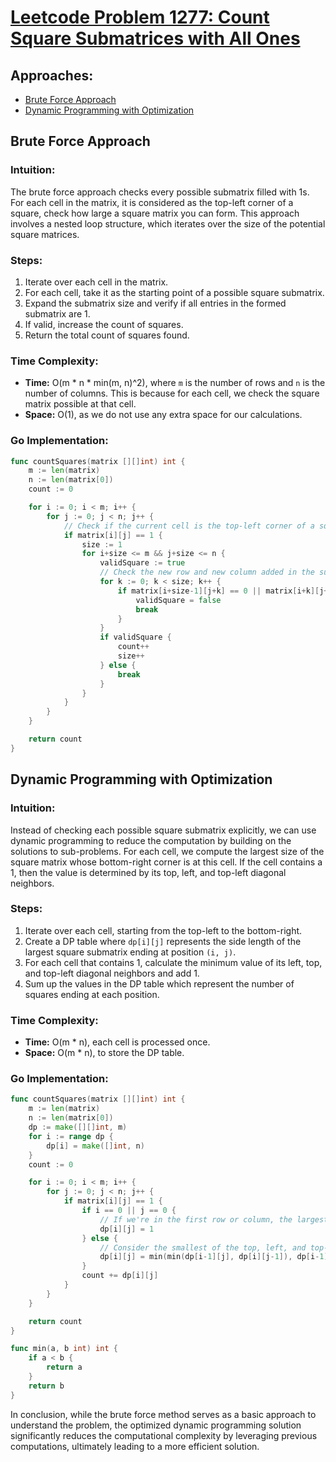# [Leetcode Problem 1277: Count Square Submatrices with All Ones](https://leetcode.com/problems/count-square-submatrices-with-all-ones/)

## Approaches:
- [Brute Force Approach](#brute-force-approach)
- [Dynamic Programming with Optimization](#dynamic-programming-with-optimization)

## Brute Force Approach

### Intuition:
The brute force approach checks every possible submatrix filled with 1s. For each cell in the matrix, it is considered as the top-left corner of a square, check how large a square matrix you can form. This approach involves a nested loop structure, which iterates over the size of the potential square matrices.

### Steps:
1. Iterate over each cell in the matrix.
2. For each cell, take it as the starting point of a possible square submatrix.
3. Expand the submatrix size and verify if all entries in the formed submatrix are 1.
4. If valid, increase the count of squares.
5. Return the total count of squares found.

### Time Complexity:
- **Time:** O(m * n * min(m, n)^2), where `m` is the number of rows and `n` is the number of columns. This is because for each cell, we check the square matrix possible at that cell.
- **Space:** O(1), as we do not use any extra space for our calculations.

### Go Implementation:
```go
func countSquares(matrix [][]int) int {
    m := len(matrix)
    n := len(matrix[0])
    count := 0

    for i := 0; i < m; i++ {
        for j := 0; j < n; j++ {
            // Check if the current cell is the top-left corner of a square submatrix
            if matrix[i][j] == 1 {
                size := 1
                for i+size <= m && j+size <= n {
                    validSquare := true
                    // Check the new row and new column added in the submatrix
                    for k := 0; k < size; k++ {
                        if matrix[i+size-1][j+k] == 0 || matrix[i+k][j+size-1] == 0 {
                            validSquare = false
                            break
                        }
                    }
                    if validSquare {
                        count++
                        size++
                    } else {
                        break
                    }
                }
            }
        }
    }

    return count
}
```

## Dynamic Programming with Optimization

### Intuition:
Instead of checking each possible square submatrix explicitly, we can use dynamic programming to reduce the computation by building on the solutions to sub-problems. For each cell, we compute the largest size of the square matrix whose bottom-right corner is at this cell. If the cell contains a 1, then the value is determined by its top, left, and top-left diagonal neighbors.

### Steps:
1. Iterate over each cell, starting from the top-left to the bottom-right.
2. Create a DP table where `dp[i][j]` represents the side length of the largest square submatrix ending at position `(i, j)`.
3. For each cell that contains 1, calculate the minimum value of its left, top, and top-left diagonal neighbors and add 1.
4. Sum up the values in the DP table which represent the number of squares ending at each position.

### Time Complexity:
- **Time:** O(m * n), each cell is processed once.
- **Space:** O(m * n), to store the DP table.

### Go Implementation:
```go
func countSquares(matrix [][]int) int {
    m := len(matrix)
    n := len(matrix[0])
    dp := make([][]int, m)
    for i := range dp {
        dp[i] = make([]int, n)
    }
    count := 0

    for i := 0; i < m; i++ {
        for j := 0; j < n; j++ {
            if matrix[i][j] == 1 {
                if i == 0 || j == 0 {
                    // If we're in the first row or column, the largest square is 1 (if the cell is 1)
                    dp[i][j] = 1
                } else {
                    // Consider the smallest of the top, left, and top-left square + 1
                    dp[i][j] = min(min(dp[i-1][j], dp[i][j-1]), dp[i-1][j-1]) + 1
                }
                count += dp[i][j]
            }
        }
    }

    return count
}

func min(a, b int) int {
    if a < b {
        return a
    }
    return b
}
```

In conclusion, while the brute force method serves as a basic approach to understand the problem, the optimized dynamic programming solution significantly reduces the computational complexity by leveraging previous computations, ultimately leading to a more efficient solution.

